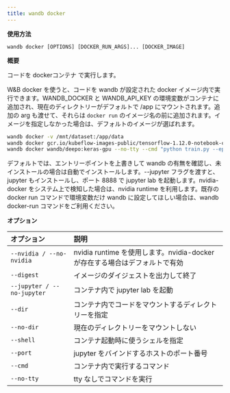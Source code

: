 ```yaml
---
title: wandb docker
---
```


**使用方法**

`wandb docker [OPTIONS] [DOCKER_RUN_ARGS]... [DOCKER_IMAGE]`

**概要**

コードを dockerコンテナ で実行します。

W&B docker を使うと、コードを wandb が設定された docker イメージ内で実行できます。WANDB_DOCKER と WANDB_API_KEY の環境変数がコンテナに追加され、現在のディレクトリーがデフォルトで /app にマウントされます。追加の arg も渡せて、それらは `docker run` のイメージ名の前に追加されます。イメージを指定しなかった場合は、デフォルトのイメージが選ばれます。

```sh
wandb docker -v /mnt/dataset:/app/data
wandb docker gcr.io/kubeflow-images-public/tensorflow-1.12.0-notebook-cpu:v0.4.0 --jupyter
wandb docker wandb/deepo:keras-gpu --no-tty --cmd "python train.py --epochs=5"
```

デフォルトでは、エントリーポイントを上書きして wandb の有無を確認し、未インストールの場合は自動でインストールします。--jupyter フラグを渡すと、jupyter もインストールし、ポート 8888 で jupyter lab を起動します。nvidia-docker をシステム上で検知した場合は、nvidia runtime を利用します。既存の docker run コマンドで環境変数だけ wandb に設定してほしい場合は、wandb docker-run コマンドをご利用ください。

**オプション**

| **オプション** | **説明** |
| :--- | :--- |
| `--nvidia / --no-nvidia` | nvidia runtime を使用します。nvidia-docker が存在する場合はデフォルトで有効 |
| `--digest` | イメージのダイジェストを出力して終了 |
| `--jupyter / --no-jupyter` | コンテナ内で jupyter lab を起動 |
| `--dir` | コンテナ内でコードをマウントするディレクトリーを指定 |
| `--no-dir` | 現在のディレクトリーをマウントしない |
| `--shell` | コンテナ起動時に使うシェルを指定 |
| `--port` | jupyter をバインドするホストのポート番号 |
| `--cmd` | コンテナ内で実行するコマンド |
| `--no-tty` | tty なしでコマンドを実行 |
